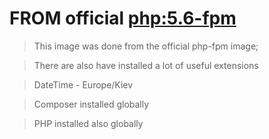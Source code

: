  FROM official [php:5.6-fpm](https://hub.docker.com/r/library/php/)
===================================================================


> This image was done from the official php-fpm image;

> There are also have installed a lot of useful extensions

> DateTime - Europe/Kiev

> Composer installed globally

> PHP installed also globally
